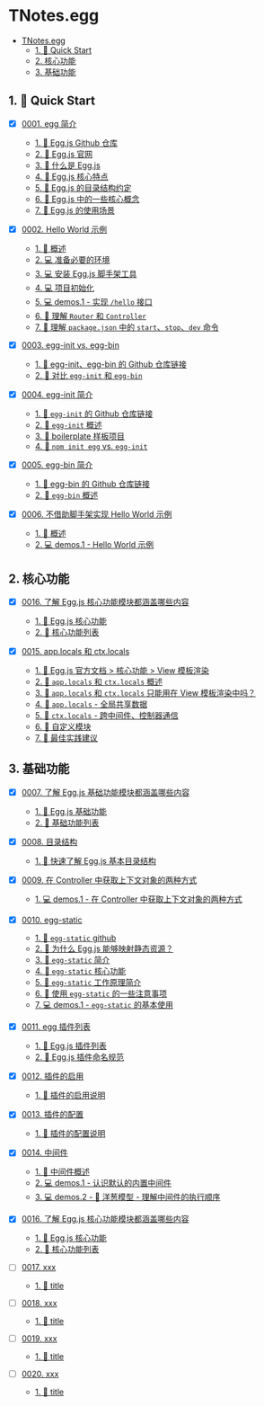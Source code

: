 # TNotes.egg

<!-- region:toc -->
- [TNotes.egg](#tnotesegg)
  - [1. 🚀 Quick Start](#1--quick-start)
  - [2. 核心功能](#2-核心功能)
  - [3. 基础功能](#3-基础功能)
<!-- endregion:toc -->

## 1. 🚀 Quick Start

- [x] [0001. egg 简介](https://github.com/Tdahuyou/TNotes.egg/tree/main/notes/0001.%20egg%20%E7%AE%80%E4%BB%8B/README.md) <!-- [locale](./notes/0001.%20egg%20%E7%AE%80%E4%BB%8B/README.md) -->  
  - [1. 🔗 Egg.js Github 仓库](https://github.com/Tdahuyou/TNotes.egg/tree/main/notes/0001.%20egg%20%E7%AE%80%E4%BB%8B/README.md#1--eggjs-github-仓库)
  - [2. 🔗 Egg.js 官网](https://github.com/Tdahuyou/TNotes.egg/tree/main/notes/0001.%20egg%20%E7%AE%80%E4%BB%8B/README.md#2--eggjs-官网)
  - [3. 📒 什么是 Egg.js](https://github.com/Tdahuyou/TNotes.egg/tree/main/notes/0001.%20egg%20%E7%AE%80%E4%BB%8B/README.md#3--什么是-eggjs)
  - [4. 📒 Egg.js 核心特点](https://github.com/Tdahuyou/TNotes.egg/tree/main/notes/0001.%20egg%20%E7%AE%80%E4%BB%8B/README.md#4--eggjs-核心特点)
  - [5. 📒 Egg.js 的目录结构约定](https://github.com/Tdahuyou/TNotes.egg/tree/main/notes/0001.%20egg%20%E7%AE%80%E4%BB%8B/README.md#5--eggjs-的目录结构约定)
  - [6. 📒 Egg.js 中的一些核心概念](https://github.com/Tdahuyou/TNotes.egg/tree/main/notes/0001.%20egg%20%E7%AE%80%E4%BB%8B/README.md#6--eggjs-中的一些核心概念)
  - [7. 📒 Egg.js 的使用场景](https://github.com/Tdahuyou/TNotes.egg/tree/main/notes/0001.%20egg%20%E7%AE%80%E4%BB%8B/README.md#7--eggjs-的使用场景)
  

- [x] [0002. Hello World 示例](https://github.com/Tdahuyou/TNotes.egg/tree/main/notes/0002.%20Hello%20World%20%E7%A4%BA%E4%BE%8B/README.md) <!-- [locale](./notes/0002.%20Hello%20World%20%E7%A4%BA%E4%BE%8B/README.md) -->  
  - [1. 📒 概述](https://github.com/Tdahuyou/TNotes.egg/tree/main/notes/0002.%20Hello%20World%20%E7%A4%BA%E4%BE%8B/README.md#1--概述)
  - [2. 💻 准备必要的环境](https://github.com/Tdahuyou/TNotes.egg/tree/main/notes/0002.%20Hello%20World%20%E7%A4%BA%E4%BE%8B/README.md#2--准备必要的环境)
  - [3. 💻 安装 Egg.js 脚手架工具](https://github.com/Tdahuyou/TNotes.egg/tree/main/notes/0002.%20Hello%20World%20%E7%A4%BA%E4%BE%8B/README.md#3--安装-eggjs-脚手架工具)
  - [4. 💻 项目初始化](https://github.com/Tdahuyou/TNotes.egg/tree/main/notes/0002.%20Hello%20World%20%E7%A4%BA%E4%BE%8B/README.md#4--项目初始化)
  - [5. 💻 demos.1 - 实现 `/hello` 接口](https://github.com/Tdahuyou/TNotes.egg/tree/main/notes/0002.%20Hello%20World%20%E7%A4%BA%E4%BE%8B/README.md#5--demos1---实现-hello-接口)
  - [6. 📒 理解 `Router` 和 `Controller`](https://github.com/Tdahuyou/TNotes.egg/tree/main/notes/0002.%20Hello%20World%20%E7%A4%BA%E4%BE%8B/README.md#6--理解-router-和-controller)
  - [7. 📒 理解 `package.json` 中的 `start`、`stop`、`dev` 命令](https://github.com/Tdahuyou/TNotes.egg/tree/main/notes/0002.%20Hello%20World%20%E7%A4%BA%E4%BE%8B/README.md#7--理解-packagejson-中的-startstopdev-命令)
  

- [x] [0003. egg-init vs. egg-bin](https://github.com/Tdahuyou/TNotes.egg/tree/main/notes/0003.%20egg-init%20vs.%20egg-bin/README.md) <!-- [locale](./notes/0003.%20egg-init%20vs.%20egg-bin/README.md) -->  
  - [1. 🔗 egg-init、egg-bin 的 Github 仓库链接](https://github.com/Tdahuyou/TNotes.egg/tree/main/notes/0003.%20egg-init%20vs.%20egg-bin/README.md#1--egg-initegg-bin-的-github-仓库链接)
  - [2. 📒 对比 `egg-init` 和 `egg-bin`](https://github.com/Tdahuyou/TNotes.egg/tree/main/notes/0003.%20egg-init%20vs.%20egg-bin/README.md#2--对比-egg-init-和-egg-bin)
  

- [x] [0004. egg-init 简介](https://github.com/Tdahuyou/TNotes.egg/tree/main/notes/0004.%20egg-init%20%E7%AE%80%E4%BB%8B/README.md) <!-- [locale](./notes/0004.%20egg-init%20%E7%AE%80%E4%BB%8B/README.md) -->  
  - [1. 🔗 `egg-init` 的 Github 仓库链接](https://github.com/Tdahuyou/TNotes.egg/tree/main/notes/0004.%20egg-init%20%E7%AE%80%E4%BB%8B/README.md#1--egg-init-的-github-仓库链接)
  - [2. 📒 `egg-init` 概述](https://github.com/Tdahuyou/TNotes.egg/tree/main/notes/0004.%20egg-init%20%E7%AE%80%E4%BB%8B/README.md#2--egg-init-概述)
  - [3. 📒 boilerplate 样板项目](https://github.com/Tdahuyou/TNotes.egg/tree/main/notes/0004.%20egg-init%20%E7%AE%80%E4%BB%8B/README.md#3--boilerplate-样板项目)
  - [4. 📒 `npm init egg` vs. `egg-init`](https://github.com/Tdahuyou/TNotes.egg/tree/main/notes/0004.%20egg-init%20%E7%AE%80%E4%BB%8B/README.md#4--npm-init-egg-vs-egg-init)
  

- [x] [0005. egg-bin 简介](https://github.com/Tdahuyou/TNotes.egg/tree/main/notes/0005.%20egg-bin%20%E7%AE%80%E4%BB%8B/README.md) <!-- [locale](./notes/0005.%20egg-bin%20%E7%AE%80%E4%BB%8B/README.md) -->  
  - [1. 🔗 egg-bin 的 Github 仓库链接](https://github.com/Tdahuyou/TNotes.egg/tree/main/notes/0005.%20egg-bin%20%E7%AE%80%E4%BB%8B/README.md#1--egg-bin-的-github-仓库链接)
  - [2. 📒 `egg-bin` 概述](https://github.com/Tdahuyou/TNotes.egg/tree/main/notes/0005.%20egg-bin%20%E7%AE%80%E4%BB%8B/README.md#2--egg-bin-概述)
  

- [x] [0006. 不借助脚手架实现 Hello World 示例](https://github.com/Tdahuyou/TNotes.egg/tree/main/notes/0006.%20%E4%B8%8D%E5%80%9F%E5%8A%A9%E8%84%9A%E6%89%8B%E6%9E%B6%E5%AE%9E%E7%8E%B0%20Hello%20World%20%E7%A4%BA%E4%BE%8B/README.md) <!-- [locale](./notes/0006.%20%E4%B8%8D%E5%80%9F%E5%8A%A9%E8%84%9A%E6%89%8B%E6%9E%B6%E5%AE%9E%E7%8E%B0%20Hello%20World%20%E7%A4%BA%E4%BE%8B/README.md) -->  
  - [1. 📒 概述](https://github.com/Tdahuyou/TNotes.egg/tree/main/notes/0006.%20%E4%B8%8D%E5%80%9F%E5%8A%A9%E8%84%9A%E6%89%8B%E6%9E%B6%E5%AE%9E%E7%8E%B0%20Hello%20World%20%E7%A4%BA%E4%BE%8B/README.md#1--概述)
  - [2. 💻 demos.1 - Hello World 示例](https://github.com/Tdahuyou/TNotes.egg/tree/main/notes/0006.%20%E4%B8%8D%E5%80%9F%E5%8A%A9%E8%84%9A%E6%89%8B%E6%9E%B6%E5%AE%9E%E7%8E%B0%20Hello%20World%20%E7%A4%BA%E4%BE%8B/README.md#2--demos1---hello-world-示例)
  

## 2. 核心功能

- [x] [0016. 了解 Egg.js 核心功能模块都涵盖哪些内容](https://github.com/Tdahuyou/TNotes.egg/tree/main/notes/0016.%20%E4%BA%86%E8%A7%A3%20Egg.js%20%E6%A0%B8%E5%BF%83%E5%8A%9F%E8%83%BD%E6%A8%A1%E5%9D%97%E9%83%BD%E6%B6%B5%E7%9B%96%E5%93%AA%E4%BA%9B%E5%86%85%E5%AE%B9/README.md) <!-- [locale](./notes/0016.%20%E4%BA%86%E8%A7%A3%20Egg.js%20%E6%A0%B8%E5%BF%83%E5%8A%9F%E8%83%BD%E6%A8%A1%E5%9D%97%E9%83%BD%E6%B6%B5%E7%9B%96%E5%93%AA%E4%BA%9B%E5%86%85%E5%AE%B9/README.md) -->  
  - [1. 🔗 Egg.js 核心功能](https://github.com/Tdahuyou/TNotes.egg/tree/main/notes/0016.%20%E4%BA%86%E8%A7%A3%20Egg.js%20%E6%A0%B8%E5%BF%83%E5%8A%9F%E8%83%BD%E6%A8%A1%E5%9D%97%E9%83%BD%E6%B6%B5%E7%9B%96%E5%93%AA%E4%BA%9B%E5%86%85%E5%AE%B9/README.md#1--eggjs-核心功能)
  - [2. 📒 核心功能列表](https://github.com/Tdahuyou/TNotes.egg/tree/main/notes/0016.%20%E4%BA%86%E8%A7%A3%20Egg.js%20%E6%A0%B8%E5%BF%83%E5%8A%9F%E8%83%BD%E6%A8%A1%E5%9D%97%E9%83%BD%E6%B6%B5%E7%9B%96%E5%93%AA%E4%BA%9B%E5%86%85%E5%AE%B9/README.md#2--核心功能列表)
  

- [x] [0015. app.locals 和 ctx.locals](https://github.com/Tdahuyou/TNotes.egg/tree/main/notes/0015.%20app.locals%20%E5%92%8C%20ctx.locals/README.md) <!-- [locale](./notes/0015.%20app.locals%20%E5%92%8C%20ctx.locals/README.md) -->  
  - [1. 🔗 Egg.js 官方文档 > 核心功能 > View 模板渲染](https://github.com/Tdahuyou/TNotes.egg/tree/main/notes/0015.%20app.locals%20%E5%92%8C%20ctx.locals/README.md#1--eggjs-官方文档--核心功能--view-模板渲染)
  - [2. 📒 `app.locals` 和 `ctx.locals` 概述](https://github.com/Tdahuyou/TNotes.egg/tree/main/notes/0015.%20app.locals%20%E5%92%8C%20ctx.locals/README.md#2--applocals-和-ctxlocals-概述)
  - [3. 🤔 `app.locals` 和 `ctx.locals` 只能用在 View 模板渲染中吗？](https://github.com/Tdahuyou/TNotes.egg/tree/main/notes/0015.%20app.locals%20%E5%92%8C%20ctx.locals/README.md#3--applocals-和-ctxlocals-只能用在-view-模板渲染中吗)
  - [4. 📒 `app.locals` - 全局共享数据](https://github.com/Tdahuyou/TNotes.egg/tree/main/notes/0015.%20app.locals%20%E5%92%8C%20ctx.locals/README.md#4--applocals---全局共享数据)
  - [5. 📒 `ctx.locals` - 跨中间件、控制器通信](https://github.com/Tdahuyou/TNotes.egg/tree/main/notes/0015.%20app.locals%20%E5%92%8C%20ctx.locals/README.md#5--ctxlocals---跨中间件控制器通信)
  - [6. 📒 自定义模块](https://github.com/Tdahuyou/TNotes.egg/tree/main/notes/0015.%20app.locals%20%E5%92%8C%20ctx.locals/README.md#6--自定义模块)
  - [7. 📒 最佳实践建议](https://github.com/Tdahuyou/TNotes.egg/tree/main/notes/0015.%20app.locals%20%E5%92%8C%20ctx.locals/README.md#7--最佳实践建议)
  

## 3. 基础功能

- [x] [0007. 了解 Egg.js 基础功能模块都涵盖哪些内容](https://github.com/Tdahuyou/TNotes.egg/tree/main/notes/0007.%20%E4%BA%86%E8%A7%A3%20Egg.js%20%E5%9F%BA%E7%A1%80%E5%8A%9F%E8%83%BD%E6%A8%A1%E5%9D%97%E9%83%BD%E6%B6%B5%E7%9B%96%E5%93%AA%E4%BA%9B%E5%86%85%E5%AE%B9/README.md) <!-- [locale](./notes/0007.%20%E4%BA%86%E8%A7%A3%20Egg.js%20%E5%9F%BA%E7%A1%80%E5%8A%9F%E8%83%BD%E6%A8%A1%E5%9D%97%E9%83%BD%E6%B6%B5%E7%9B%96%E5%93%AA%E4%BA%9B%E5%86%85%E5%AE%B9/README.md) -->  
  - [1. 🔗 Egg.js 基础功能](https://github.com/Tdahuyou/TNotes.egg/tree/main/notes/0007.%20%E4%BA%86%E8%A7%A3%20Egg.js%20%E5%9F%BA%E7%A1%80%E5%8A%9F%E8%83%BD%E6%A8%A1%E5%9D%97%E9%83%BD%E6%B6%B5%E7%9B%96%E5%93%AA%E4%BA%9B%E5%86%85%E5%AE%B9/README.md#1--eggjs-基础功能)
  - [2. 📒 基础功能列表](https://github.com/Tdahuyou/TNotes.egg/tree/main/notes/0007.%20%E4%BA%86%E8%A7%A3%20Egg.js%20%E5%9F%BA%E7%A1%80%E5%8A%9F%E8%83%BD%E6%A8%A1%E5%9D%97%E9%83%BD%E6%B6%B5%E7%9B%96%E5%93%AA%E4%BA%9B%E5%86%85%E5%AE%B9/README.md#2--基础功能列表)
  

- [x] [0008. 目录结构](https://github.com/Tdahuyou/TNotes.egg/tree/main/notes/0008.%20%E7%9B%AE%E5%BD%95%E7%BB%93%E6%9E%84/README.md) <!-- [locale](./notes/0008.%20%E7%9B%AE%E5%BD%95%E7%BB%93%E6%9E%84/README.md) -->  
  - [1. 📒 快速了解 Egg.js 基本目录结构](https://github.com/Tdahuyou/TNotes.egg/tree/main/notes/0008.%20%E7%9B%AE%E5%BD%95%E7%BB%93%E6%9E%84/README.md#1--快速了解-eggjs-基本目录结构)
  

- [x] [0009. 在 Controller 中获取上下文对象的两种方式](https://github.com/Tdahuyou/TNotes.egg/tree/main/notes/0009.%20%E5%9C%A8%20Controller%20%E4%B8%AD%E8%8E%B7%E5%8F%96%E4%B8%8A%E4%B8%8B%E6%96%87%E5%AF%B9%E8%B1%A1%E7%9A%84%E4%B8%A4%E7%A7%8D%E6%96%B9%E5%BC%8F/README.md) <!-- [locale](./notes/0009.%20%E5%9C%A8%20Controller%20%E4%B8%AD%E8%8E%B7%E5%8F%96%E4%B8%8A%E4%B8%8B%E6%96%87%E5%AF%B9%E8%B1%A1%E7%9A%84%E4%B8%A4%E7%A7%8D%E6%96%B9%E5%BC%8F/README.md) -->  
  - [1. 💻 demos.1 - 在 Controller 中获取上下文对象的两种方式](https://github.com/Tdahuyou/TNotes.egg/tree/main/notes/0009.%20%E5%9C%A8%20Controller%20%E4%B8%AD%E8%8E%B7%E5%8F%96%E4%B8%8A%E4%B8%8B%E6%96%87%E5%AF%B9%E8%B1%A1%E7%9A%84%E4%B8%A4%E7%A7%8D%E6%96%B9%E5%BC%8F/README.md#1--demos1---在-controller-中获取上下文对象的两种方式)
  

- [x] [0010. egg-static](https://github.com/Tdahuyou/TNotes.egg/tree/main/notes/0010.%20egg-static/README.md) <!-- [locale](./notes/0010.%20egg-static/README.md) -->  
  - [1. 🔗 `egg-static` github](https://github.com/Tdahuyou/TNotes.egg/tree/main/notes/0010.%20egg-static/README.md#1--egg-static-github)
  - [2. 🤔 为什么 Egg.js 能够映射静态资源？](https://github.com/Tdahuyou/TNotes.egg/tree/main/notes/0010.%20egg-static/README.md#2--为什么-eggjs-能够映射静态资源)
  - [3. 📒 `egg-static` 简介](https://github.com/Tdahuyou/TNotes.egg/tree/main/notes/0010.%20egg-static/README.md#3--egg-static-简介)
  - [4. 📒 `egg-static` 核心功能](https://github.com/Tdahuyou/TNotes.egg/tree/main/notes/0010.%20egg-static/README.md#4--egg-static-核心功能)
  - [5. 📒 `egg-static` 工作原理简介](https://github.com/Tdahuyou/TNotes.egg/tree/main/notes/0010.%20egg-static/README.md#5--egg-static-工作原理简介)
  - [6. 📒 使用 `egg-static` 的一些注意事项](https://github.com/Tdahuyou/TNotes.egg/tree/main/notes/0010.%20egg-static/README.md#6--使用-egg-static-的一些注意事项)
  - [7. 💻 demos.1 - `egg-static` 的基本使用](https://github.com/Tdahuyou/TNotes.egg/tree/main/notes/0010.%20egg-static/README.md#7--demos1---egg-static-的基本使用)
  

- [x] [0011. egg 插件列表](https://github.com/Tdahuyou/TNotes.egg/tree/main/notes/0011.%20egg%20%E6%8F%92%E4%BB%B6%E5%88%97%E8%A1%A8/README.md) <!-- [locale](./notes/0011.%20egg%20%E6%8F%92%E4%BB%B6%E5%88%97%E8%A1%A8/README.md) -->  
  - [1. 🔗 Egg.js 插件列表](https://github.com/Tdahuyou/TNotes.egg/tree/main/notes/0011.%20egg%20%E6%8F%92%E4%BB%B6%E5%88%97%E8%A1%A8/README.md#1--eggjs-插件列表)
  - [2. 📒 Egg.js 插件命名规范](https://github.com/Tdahuyou/TNotes.egg/tree/main/notes/0011.%20egg%20%E6%8F%92%E4%BB%B6%E5%88%97%E8%A1%A8/README.md#2--eggjs-插件命名规范)
  

- [x] [0012. 插件的启用](https://github.com/Tdahuyou/TNotes.egg/tree/main/notes/0012.%20%E6%8F%92%E4%BB%B6%E7%9A%84%E5%90%AF%E7%94%A8/README.md) <!-- [locale](./notes/0012.%20%E6%8F%92%E4%BB%B6%E7%9A%84%E5%90%AF%E7%94%A8/README.md) -->  
  - [1. 📒 插件的启用说明](https://github.com/Tdahuyou/TNotes.egg/tree/main/notes/0012.%20%E6%8F%92%E4%BB%B6%E7%9A%84%E5%90%AF%E7%94%A8/README.md#1--插件的启用说明)
  

- [x] [0013. 插件的配置](https://github.com/Tdahuyou/TNotes.egg/tree/main/notes/0013.%20%E6%8F%92%E4%BB%B6%E7%9A%84%E9%85%8D%E7%BD%AE/README.md) <!-- [locale](./notes/0013.%20%E6%8F%92%E4%BB%B6%E7%9A%84%E9%85%8D%E7%BD%AE/README.md) -->  
  - [1. 📒 插件的配置说明](https://github.com/Tdahuyou/TNotes.egg/tree/main/notes/0013.%20%E6%8F%92%E4%BB%B6%E7%9A%84%E9%85%8D%E7%BD%AE/README.md#1--插件的配置说明)
  

- [x] [0014. 中间件](https://github.com/Tdahuyou/TNotes.egg/tree/main/notes/0014.%20%E4%B8%AD%E9%97%B4%E4%BB%B6/README.md) <!-- [locale](./notes/0014.%20%E4%B8%AD%E9%97%B4%E4%BB%B6/README.md) -->  
  - [1. 📒 中间件概述](https://github.com/Tdahuyou/TNotes.egg/tree/main/notes/0014.%20%E4%B8%AD%E9%97%B4%E4%BB%B6/README.md#1--中间件概述)
  - [2. 💻 demos.1 - 认识默认的内置中间件](https://github.com/Tdahuyou/TNotes.egg/tree/main/notes/0014.%20%E4%B8%AD%E9%97%B4%E4%BB%B6/README.md#2--demos1---认识默认的内置中间件)
  - [3. 💻 demos.2 - 🧅 洋葱模型 - 理解中间件的执行顺序](https://github.com/Tdahuyou/TNotes.egg/tree/main/notes/0014.%20%E4%B8%AD%E9%97%B4%E4%BB%B6/README.md#3--demos2----洋葱模型---理解中间件的执行顺序)
  

- [x] [0016. 了解 Egg.js 核心功能模块都涵盖哪些内容](https://github.com/Tdahuyou/TNotes.egg/tree/main/notes/0016.%20%E4%BA%86%E8%A7%A3%20Egg.js%20%E6%A0%B8%E5%BF%83%E5%8A%9F%E8%83%BD%E6%A8%A1%E5%9D%97%E9%83%BD%E6%B6%B5%E7%9B%96%E5%93%AA%E4%BA%9B%E5%86%85%E5%AE%B9/README.md) <!-- [locale](./notes/0016.%20%E4%BA%86%E8%A7%A3%20Egg.js%20%E6%A0%B8%E5%BF%83%E5%8A%9F%E8%83%BD%E6%A8%A1%E5%9D%97%E9%83%BD%E6%B6%B5%E7%9B%96%E5%93%AA%E4%BA%9B%E5%86%85%E5%AE%B9/README.md) -->  
  - [1. 🔗 Egg.js 核心功能](https://github.com/Tdahuyou/TNotes.egg/tree/main/notes/0016.%20%E4%BA%86%E8%A7%A3%20Egg.js%20%E6%A0%B8%E5%BF%83%E5%8A%9F%E8%83%BD%E6%A8%A1%E5%9D%97%E9%83%BD%E6%B6%B5%E7%9B%96%E5%93%AA%E4%BA%9B%E5%86%85%E5%AE%B9/README.md#1--eggjs-核心功能)
  - [2. 📒 核心功能列表](https://github.com/Tdahuyou/TNotes.egg/tree/main/notes/0016.%20%E4%BA%86%E8%A7%A3%20Egg.js%20%E6%A0%B8%E5%BF%83%E5%8A%9F%E8%83%BD%E6%A8%A1%E5%9D%97%E9%83%BD%E6%B6%B5%E7%9B%96%E5%93%AA%E4%BA%9B%E5%86%85%E5%AE%B9/README.md#2--核心功能列表)
  

- [ ] [0017. xxx](https://github.com/Tdahuyou/TNotes.egg/tree/main/notes/0017.%20xxx/README.md) <!-- [locale](./notes/0017.%20xxx/README.md) -->  
  - [1. 📒 title](https://github.com/Tdahuyou/TNotes.egg/tree/main/notes/0017.%20xxx/README.md#1--title)
  

- [ ] [0018. xxx](https://github.com/Tdahuyou/TNotes.egg/tree/main/notes/0018.%20xxx/README.md) <!-- [locale](./notes/0018.%20xxx/README.md) -->  
  - [1. 📒 title](https://github.com/Tdahuyou/TNotes.egg/tree/main/notes/0018.%20xxx/README.md#1--title)
  

- [ ] [0019. xxx](https://github.com/Tdahuyou/TNotes.egg/tree/main/notes/0019.%20xxx/README.md) <!-- [locale](./notes/0019.%20xxx/README.md) -->  
  - [1. 📒 title](https://github.com/Tdahuyou/TNotes.egg/tree/main/notes/0019.%20xxx/README.md#1--title)
  

- [ ] [0020. xxx](https://github.com/Tdahuyou/TNotes.egg/tree/main/notes/0020.%20xxx/README.md) <!-- [locale](./notes/0020.%20xxx/README.md) -->  
  - [1. 📒 title](https://github.com/Tdahuyou/TNotes.egg/tree/main/notes/0020.%20xxx/README.md#1--title)
  

